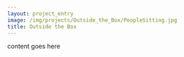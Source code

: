 ```yaml
---
layout: project_entry
image: /img/projects/Outside_the_Box/PeopleSitting.jpg
title: Outside the Box
---
```


content goes here

